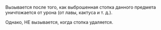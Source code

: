 Вызывается после того, как выброшенная стопка данного предмета уничтожается от урона (от лавы, кактуса и т. д.).

Однако, НЕ вызывается, когда стопка удаляется.